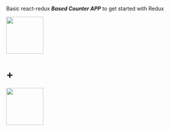 Basic react-redux ***Based Counter APP*** to get started with Redux

<img src="https://cdn4.iconfinder.com/data/icons/logos-3/600/React.js_logo-512.png" width="100" height="100"/><h1>+</h1><img src="https://avatars.githubusercontent.com/u/13142323?s=200&v=4" width="100" height="100"/>
